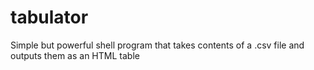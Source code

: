 tabulator
=========

Simple but powerful shell program that takes contents of a .csv file and outputs them as an HTML table
